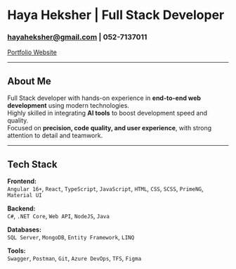 # Haya Heksher | Full Stack Developer

###  hayaheksher@gmail.com |  052-7137011  
 [Portfolio Website](https://portfolio-two-lime-se081hzasl.vercel.app/)  

---

##  About Me

Full Stack developer with hands-on experience in **end-to-end web development** using modern technologies.  
Highly skilled in integrating **AI tools** to boost development speed and quality.  
Focused on **precision, code quality, and user experience**, with strong attention to detail and teamwork.

---

##  Tech Stack

**Frontend:**  
`Angular 16+`, `React`, `TypeScript`, `JavaScript`, `HTML`, `CSS`, `SCSS`, `PrimeNG`, `Material UI`

**Backend:**  
`C#`, `.NET Core`, `Web API`, `NodeJS`, `Java`

**Databases:**  
`SQL Server`, `MongoDB`, `Entity Framework`, `LINQ`

**Tools:**  
`Swagger`, `Postman`, `Git`, `Azure DevOps`, `TFS`, `Figma`
